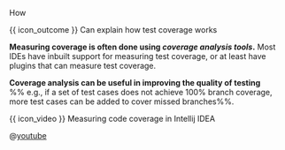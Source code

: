 <span id="title">How</span>

<span id="prereqs"></span>

<span id="outcomes">{{ icon_outcome }} Can explain how test coverage works</span>

<div id="body">

**Measuring coverage is often done using _coverage analysis tools_.** Most IDEs have inbuilt support for measuring test coverage, or at least have plugins that can measure test coverage.

**Coverage analysis can be useful in improving the quality of testing** %%&nbsp;e.g., if a set of test cases does not achieve 100% branch coverage, more test cases can be added to cover missed branches%%.

<!-- TODO: add screenshots -->

<div v-closeable alt="Test Coverage in Intellij" class="non-printable">

{{ icon_video }} Measuring code coverage in Intellij IDEA

@[youtube](yNYzZvyA2ik)

</div>

</div>

<div id="extras">
</div>